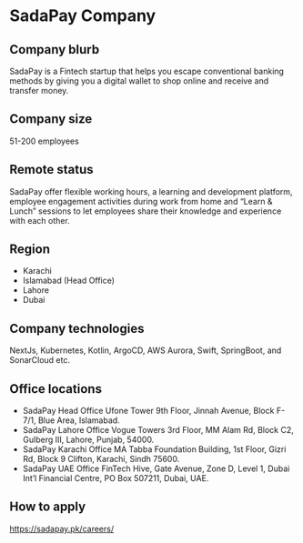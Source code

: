 # SadaPay Company

## Company blurb

SadaPay is a Fintech startup that helps you escape conventional banking methods by giving you a digital wallet to shop online and receive and transfer money. 

## Company size

51-200 employees

## Remote status

SadaPay offer flexible working hours, a learning and development platform, employee engagement activities during work from home and “Learn & Lunch” sessions to let employees share their knowledge and experience with each other.

## Region

* Karachi
* Islamabad (Head Office)
* Lahore
* Dubai


## Company technologies

NextJs, Kubernetes, Kotlin, ArgoCD, AWS Aurora, Swift, SpringBoot, and SonarCloud etc.

## Office locations
* SadaPay Head Office Ufone Tower 9th Floor, Jinnah Avenue, Block F-7/1, Blue Area, Islamabad.
* SadaPay Lahore Office
Vogue Towers 3rd Floor, MM Alam Rd, Block C2, Gulberg III, Lahore, Punjab, 54000.
* SadaPay Karachi Office
MA Tabba Foundation Building, 1st Floor, Gizri Rd, Block 9 Clifton, Karachi, Sindh 75600.
* SadaPay UAE Office
FinTech Hive, Gate Avenue, Zone D, Level 1, Dubai Int’l Financial Centre, PO Box 507211, Dubai, UAE.

## How to apply

https://sadapay.pk/careers/
